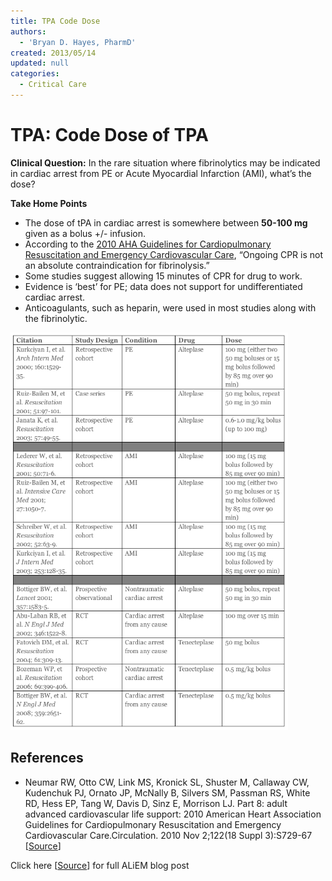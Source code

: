 ```yaml
---
title: TPA Code Dose
authors:
  - 'Bryan D. Hayes, PharmD'
created: 2013/05/14
updated: null
categories:
  - Critical Care
---
```


# TPA: Code Dose of TPA

**Clinical Question:** In the rare situation where fibrinolytics may be indicated in cardiac arrest from PE or Acute Myocardial Infarction (AMI), what’s the dose?

**Take Home Points**

- The dose of <span class="drug">tPA</span> in cardiac arrest is somewhere between **50-100 mg** given as a bolus +/- infusion.
- According to the [2010 AHA Guidelines for Cardiopulmonary Resuscitation and Emergency Cardiovascular Care](http://circ.ahajournals.org/content/122/18_suppl_3/S729.full), “Ongoing CPR is not an absolute contraindication for fibrinolysis.”
- Some studies suggest allowing 15 minutes of CPR for drug to work.
- Evidence is ‘best’ for PE; data does not support for undifferentiated cardiac arrest.
- Anticoagulants, such as heparin, were used in most studies along with the fibrinolytic.

![Table describing various study designs](media/tpa-code-dose_image-1.png)

## References

- Neumar RW, Otto CW, Link MS, Kronick SL, Shuster M, Callaway CW, Kudenchuk PJ, Ornato JP, McNally B, Silvers SM, Passman RS, White RD, Hess EP, Tang W, Davis D, Sinz E, Morrison LJ. Part 8: adult advanced cardiovascular life support: 2010 American Heart Association Guidelines for Cardiopulmonary Resuscitation and Emergency Cardiovascular Care.Circulation. 2010 Nov 2;122(18 Suppl 3):S729-67 [[Source](http://circ.ahajournals.org/content/122/18_suppl_3/S729.full)]

Click here [[Source](https://www.aliem.com/2013/whats-code-dose-of-tpa/)] for full ALiEM blog post
